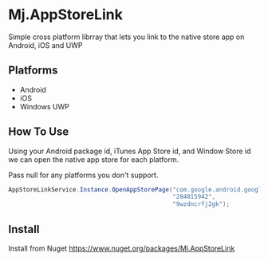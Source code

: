 # Mj.AppStoreLink
Simple cross platform librray that lets you link to the native store app on Android, iOS and UWP

## Platforms
* Android
* iOS
* Windows UWP

## How To Use
Using your Android package id, iTunes App Store id, and Window Store id we can open the native app store for each platform.

Pass null for any platforms you don't support.

```csharp
AppStoreLinkService.Instance.OpenAppStorePage("com.google.android.googlequicksearchbox",
                                              "284815942",
                                              "9wzdncrfj2gk");
```

## Install
Install from Nuget https://www.nuget.org/packages/Mj.AppStoreLink
